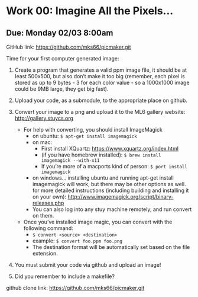 # Work 00: Imagine All the Pixels...

## Due: Monday 02/03 8:00am

GitHub link: <https://github.com/mks66/picmaker.git>

Time for your first computer generated image:

1. Create a program that generates a valid ppm image file, it should be at least 500x500, but also don’t make it too big (remember, each pixel is stored as up to 9 bytes - 3 for each color value - so a 1000x1000 image could be 9MB large, they get big fast).

2. Upload your code, as a submodule, to the appropriate place on github.

3. Convert your image to a png and upload it to the ML6 gallery website: <http://gallery.stuycs.org>

   - For help with converting, you should install ImageMagick
     - on ubuntu: `$ apt-get install imagemagick`
     - on mac:
       - First install XQuartz: <https://www.xquartz.org/index.html>
       - (if you have homebrew installed): `$ brew install imagemagick --with-x11`
       - If you’re more of a macports kind of person: `$ port install imagemagick`
     - on windows… installing ubuntu and running apt-get install imagemagick will work, but there may be other options as well. for more detailed instructions (including building and installing it on your own): <http://www.imagemagick.org/script/binary-releases.php>
     - You can also log into any stuy machine remotely, and run convert on them.
   - Once you’ve installed image magic, you can convert with the following command:
     - `$ convert <source> <destination>`
     - example: `$ convert foo.ppm foo.png`
     - The destination format will be automatically set based on the file extension.

4. You must submit your code via github and upload an image!

5. Did you remember to include a makefile?

github clone link: <https://github.com/mks66/picmaker.git>
